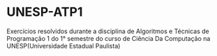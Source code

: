 # UNESP-ATP1
Exercícios resolvidos durante a disciplina de Algoritmos e Técnicas de Programação 1 do 1° semestre do curso de Ciência Da Computação na UNESP(Universidade Estadual Paulista)
